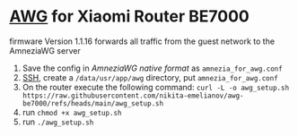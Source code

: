 # [AWG](https://github.com/amnezia-vpn/) for Xiaomi Router BE7000
firmware Version 1.1.16
forwards all traffic from the guest network to the AmneziaWG server

1. Save the config in _AmneziaWG native format_ as `amnezia_for_awg.conf`
2. [SSH](https://github.com/openwrt-xiaomi/xmir-patcher), create a `/data/usr/app/awg` directory, put `amnezia_for_awg.conf`
3. On the router execute the following command: `curl -L -o awg_setup.sh https://raw.githubusercontent.com/nikita-emelianov/awg-be7000/refs/heads/main/awg_setup.sh`
4. run `chmod +x awg_setup.sh`
5. run `./awg_setup.sh`
